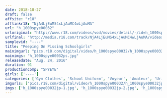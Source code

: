 ```yaml
---
date: 2018-10-27
draft: false
affsite: "r18"
afflinkr18: "NjA4LjEuMS4xLjAuMC4wLjAuMA"
url: "h_1000spye00032"
urloriginal: "http://www.r18.com/videos/vod/movies/detail/-/id=h_1000spye00032"
urlfinal: "http://media.r18.com/track/NjA4LjEuMS4xLjAuMC4wLjAuMA/videos/vod/movies/detail/-/id=h_1000spye00032"
samplevid: "----"
title: "Peeping On Pissing Schoolgirls"
mainimgurl: "pics.r18.com/digital/video/h_1000spye00032/h_1000spye00032ps.jpg"
mainimgs: "h_1000spye00032ps.jpg"
releasedate: "Aug. 24, 2016"
duration: 91
productioncomp: "SPYEYE"
girls: ['----']
categories: ['Gym Clothes', 'School Uniform', 'Voyeur', 'Amateur', 'Urination']
imgurls: ['pics.r18.com/digital/video/h_1000spye00032/h_1000spye00032jp-1.jpg', 'pics.r18.com/digital/video/h_1000spye00032/h_1000spye00032jp-2.jpg', 'pics.r18.com/digital/video/h_1000spye00032/h_1000spye00032jp-3.jpg', 'pics.r18.com/digital/video/h_1000spye00032/h_1000spye00032jp-4.jpg', 'pics.r18.com/digital/video/h_1000spye00032/h_1000spye00032jp-5.jpg', 'pics.r18.com/digital/video/h_1000spye00032/h_1000spye00032jp-6.jpg', 'pics.r18.com/digital/video/h_1000spye00032/h_1000spye00032jp-7.jpg', 'pics.r18.com/digital/video/h_1000spye00032/h_1000spye00032jp-8.jpg', 'pics.r18.com/digital/video/h_1000spye00032/h_1000spye00032jp-9.jpg', 'pics.r18.com/digital/video/h_1000spye00032/h_1000spye00032jp-10.jpg', 'pics.r18.com/digital/video/h_1000spye00032/h_1000spye00032jp-11.jpg', 'pics.r18.com/digital/video/h_1000spye00032/h_1000spye00032jp-12.jpg', 'pics.r18.com/digital/video/h_1000spye00032/h_1000spye00032jp-13.jpg', 'pics.r18.com/digital/video/h_1000spye00032/h_1000spye00032jp-14.jpg', 'pics.r18.com/digital/video/h_1000spye00032/h_1000spye00032jp-15.jpg', 'pics.r18.com/digital/video/h_1000spye00032/h_1000spye00032jp-16.jpg', 'pics.r18.com/digital/video/h_1000spye00032/h_1000spye00032jp-17.jpg', 'pics.r18.com/digital/video/h_1000spye00032/h_1000spye00032jp-18.jpg', 'pics.r18.com/digital/video/h_1000spye00032/h_1000spye00032jp-19.jpg', 'pics.r18.com/digital/video/h_1000spye00032/h_1000spye00032jp-20.jpg']
imgs: ['h_1000spye00032jp-1.jpg', 'h_1000spye00032jp-2.jpg', 'h_1000spye00032jp-3.jpg', 'h_1000spye00032jp-4.jpg', 'h_1000spye00032jp-5.jpg', 'h_1000spye00032jp-6.jpg', 'h_1000spye00032jp-7.jpg', 'h_1000spye00032jp-8.jpg', 'h_1000spye00032jp-9.jpg', 'h_1000spye00032jp-10.jpg', 'h_1000spye00032jp-11.jpg', 'h_1000spye00032jp-12.jpg', 'h_1000spye00032jp-13.jpg', 'h_1000spye00032jp-14.jpg', 'h_1000spye00032jp-15.jpg', 'h_1000spye00032jp-16.jpg', 'h_1000spye00032jp-17.jpg', 'h_1000spye00032jp-18.jpg', 'h_1000spye00032jp-19.jpg', 'h_1000spye00032jp-20.jpg']
---
```

